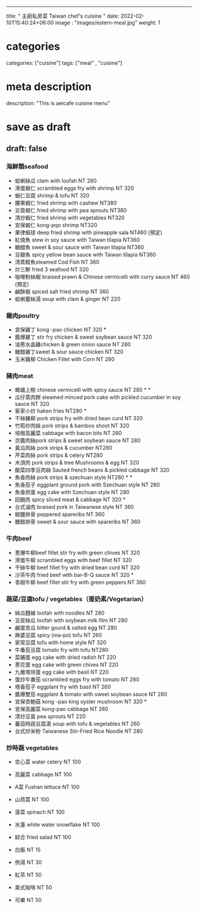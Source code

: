 
---
title: " 主廚私房菜 Taiwan chef's cuisine "
date: 2022-02-10T15:40:24+06:00
image : "images/estern-meal.jpg"
weight: 1
# categories
categories: ["cuisine"]
tags: ["meal" , "cuisine"]
# meta description
description: "This is aeicafe cuisine menu"
# save as draft
draft: false
---
### 海鮮類seafood 
- 蛤蜊絲瓜 clam with loofah NT 280
- 滑蛋蝦仁 scrambled eggs fry with shrimp NT 320
- 蝦仁豆腐 shrimp & tofu NT 320
- 腰果蝦仁 fried shrimp with cashew NT380
- 豆苗蝦仁 fried shrimp with pea sprouts NT380
- 清炒蝦仁 fried shrimp with vegetables NT320
- 宮保蝦仁 kong-pqo shrimp NT320
- 果律蝦球 deep fried shrimp with pineapple sala NT460 (預定)
- 紅燒魚 stew in soy sauce with Taiwan tilapia NT360
- 糖醋魚 sweet & sour sauce with Taiwan tilapia NT360
- 豆瓣魚 spicy yellow bean sauce with Taiwan tilapia NT360
- 清蒸鱈魚steamed Cod Fish NT 360
- 炒三鮮 fried 3 seafood NT 320
- 咖哩粉絲蝦 braised prawn & Chinese vermicelli with curry sauce NT 460 (預定)
- 鹹酥蝦 spiced salt fried shrimp NT 360
- 蛤蜊薑絲湯 soup with clam & ginger NT 220

### 雞肉poultry
- 宮保雞丁 kong -pao chicken NT 320 *
- 醬爆雞丁 stir fry chicken & sweet soybean sauce  NT 320
- 油蔥水晶雞chicken & green onion sauce  NT 280
- 糖醋雞丁sweet & sour sauce chicken  NT 320
- 玉米雞柳 Chicken Fillet with Corn   NT 280

### 豬肉meat
- 螞蟻上樹 chinese vermicelli with spicy sauce NT 280 * *
- 瓜仔蒸肉餅 steamed minced pork cake with pickled cucumber in soy sauce NT 320
- 客家小炒 haken fries NT280 *
- 干絲豬柳 pork strips fry with dried bean curd NT 320
- 竹筍炒肉絲 pork strips & bamboo shoot NT 320
- 培根高麗菜 cabbage with bacon bits NT 260
- 京醬肉絲pork strips & sweet soybean sauce NT 280
- 黃瓜肉絲 pork strips & cucumber NT280
- 芹菜肉絲 pork strips & celery NT280
- 木須肉 pork strips & tree Mushrooms & egg NT 320
- 酸菜四季豆肉絲 Sauted french beans & pickled cabbage NT 320
- 魚香肉絲 pork strips & szechuan style NT280 * *
- 魚香茄子 eggplant ground pork with Szechuan style NT 280
- 魚香烘蛋 egg cake with Szechuan style NT 280
- 回鍋肉 spicy sliced meat & cabbage NT 320 *
- 台式滷肉 braised pork in Taiwanese style NT 360
- 椒鹽排骨 peppered spareribs NT 360
- 糖醋排骨 sweet & sour sauce with spareribs NT 360

### 牛肉beef
- 蔥爆牛柳beef fillet stir fry with green chives NT 320
- 滑蛋牛柳 scrambled eggs with beef fillet NT 320
- 干絲牛柳 beef fillet fry with dried bean curd NT 320
- 沙茶牛肉 fried beef with bar-B-Q sauce NT 320 *
- 青椒牛柳 beef fillet stir fry with green peppers NT 360

### 蔬菜/豆腐tofu / vegetables（蛋奶素/Vegetarian）

- 絲瓜麵線 loofah with noodles NT 280
- 豆皮絲瓜 loofah with soybean milk film NT 280
- 鹹蛋苦瓜 bitter gourd & salted egg NT 280
- 麻婆豆腐 spicy (ma-po) tofu NT 260
- 家常豆腐 tofu with home style NT 320
- 牛番茄豆腐 tomato fry with tofu NT280
- 菜脯蛋 egg cake with dried radish NT 220
- 蔥花蛋 egg cake with green chives NT 220
- 九層塔烘蛋 egg cake with basil NT 220
- 蛋炒牛番茄 scrambled eggs fry with tomato NT 280
- 塔香茄子 eggplant fry with basil NT 260
- 醬爆雙茄 eggplant & tomato with sweet soybean sauce NT 280
- 宮保杏鮑菇 kong -pao king oyster mushroom NT 320 *
- 宮保高麗菜 kong-pao cabbage NT 260
- 清炒豆苗 pea sprouts NT 220
- 蕃茄時蔬豆腐湯 soup with tofu & vegetables NT 260
- 台式炒米粉 Taiwanese Stir-Fried Rice Noodle NT 280


### 炒時蔬 vegetables 

- 空心菜 water celery NT 100
- 高麗菜 cabbage NT 100
- A菜 Fushan lettuce NT 100
- 山茼蒿 NT 100
- 菠菜 spinach  NT 100
- 水蓮 white water snowflake   NT 100
- 綜合 fried salad NT 100  

- 白飯 NT 15
- 例湯 NT 30
- 紅茶 NT 50
- 美式咖啡 NT 50
- 可樂 NT 50